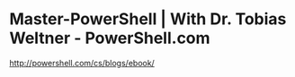 <!--
id: 193903995
link: http://kevinisom.info/post/193903995/master-powershell-with-dr-tobias-weltner
slug: master-powershell-with-dr-tobias-weltner
date: Tue Sep 22 2009 16:55:19 GMT+1200 (NZST)
raw: {"blog_name":"kevinisom","id":193903995,"post_url":"http://kevinisom.info/post/193903995/master-powershell-with-dr-tobias-weltner","slug":"master-powershell-with-dr-tobias-weltner","type":"link","date":"2009-09-22 04:55:19 GMT","timestamp":1253595319,"state":"published","format":"html","reblog_key":"IVWR6Nmr","tags":[],"short_url":"http://tmblr.co/Zw68YyBZhrx","highlighted":[],"feed_item":"http://powershell.com/cs/blogs/ebook/","from_feed_id":"650234","note_count":0,"title":"Master-PowerShell | With Dr. Tobias Weltner - PowerShell.com","url":"http://powershell.com/cs/blogs/ebook/","description":""}
publish: 2009-09-022
tags: 
title: Master-PowerShell | With Dr. Tobias Weltner - PowerShell.com
-->


Master-PowerShell | With Dr. Tobias Weltner - PowerShell.com
============================================================

<http://powershell.com/cs/blogs/ebook/>

